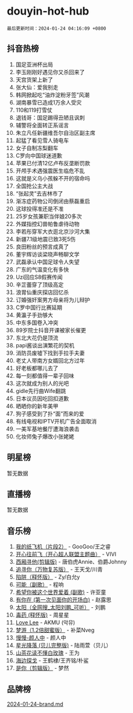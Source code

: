 # douyin-hot-hub

`最后更新时间：2024-01-24 04:16:09 +0800`

## 抖音热榜

1. 国足亚洲杯出局
1. 李玉刚刚好遇见你又杀回来了
1. 天宫货架上新了
1. 张大仙：爱我别走
1. 韩网掀起吃“油炸淀粉牙签”风潮
1. 湖南暴雪已造成1万余人受灾
1. 110和119打雪仗
1. 退钱哥：国足踢得丑陋且讽刺
1. 辅警将全面转正系谣言
1. 朱立凡任新疆维吾尔自治区副主席
1. 起猛了看见雪人骑电车
1. 女子自制冻梨翻车
1. C罗向中国球迷道歉
1. 苹果已付清12亿卢布反垄断罚款
1. 开颅手术遇强震医生临危不乱
1. 这就是义乌小孩躲不开的宿命吗
1. 全国抢公主大战
1. “张起灵”去吉林市了
1. 渐冻症药物公司倒闭由蔡磊重启
1. 这球投得准还是不准
1. 25岁女孩兼职当伴娘20多次
1. 外媒指控幻兽帕鲁虐待动物
1. 李若彤穿军大衣逛北京沙河大集
1. 新疆7.1级地震已致3死5伤
1. 良田粉丝的预言成真了
1. 董宇辉访谈梁晓声畅聊文学
1. 武磊承认中国足球令人失望
1. 广东的气温变化有多快
1. Uzi回应S8假赛传闻
1. 辛芷蕾穿了顶级高定
1. 浪胃仙重庆探店回忆杀
1. 订婚强奸案男方母亲将为儿辩护
1. C罗中国行比赛延期
1. 黄瀛子手劲够大
1. 中东多国卷入冲突
1. 89岁院士抖音开课被家长催更
1. 东北大花仍是顶流
1. papi酱谈出演繁花的契机
1. 消防员废墟下找到手拉手夫妻
1. 老丈人带南方女婿回北方过年
1. 好老板都哪儿去了
1. 每一刻都值得一辈子回味
1. 这次就成为别人的光吧
1. gidle先行曲Wife翻跳
1. 日本议员因吃回扣道歉
1. 晒晒你的新年美甲
1. 狗子感受到了扑“面”而来的爱
1. 有线电视和IPTV开机广告全面取消
1. 一美军基地餐厅遭海浪袭击
1. 化妆师兔子爆改小张姥姥

## 明星榜

暂无数据

## 直播榜

暂无数据

## 音乐榜

1. [我的纸飞机（片段2）](https://sf86-cdn-tos.douyinstatic.com/obj/tos-cn-ve-2774/oM2ZrKcg2CD5AeRB2gkeXOFB1IxAGJdZPazYHf) - GooGoo/王之睿
1. [开心往前飞（开心超人联盟主题曲）](https://sf86-cdn-tos.douyinstatic.com/obj/tos-cn-ve-2774/9d8fb7c82cf1421fb93a9fe925275e0a) - VIVI
1. [西厢寻他(剪辑版)](https://sf3-cdn-tos.douyinstatic.com/obj/tos-cn-ve-2774/oUsAVfAQKlRNxEv5qxvIB8o5qmIWUcXbzJKJhw) - 唐伯虎Annie、伯爵Johnny
1. [追寻你（万物复苏版）](https://sf86-cdn-tos.douyinstatic.com/obj/tos-cn-ve-2774/oYeAZJsbjIDit9APmBg8u6uDUQnHmoCf3gbo74) - 王天戈/川青
1. [陷阱（释怀版）](https://sf3-cdn-tos.douyinstatic.com/obj/tos-cn-ve-2774/oE8C21LeZrzKLDFfQYgMzx4GAIHageG5IzayY7) - Zy/白允y
1. [可能（副歌）](https://sf86-cdn-tos.douyinstatic.com/obj/tos-cn-ve-2774/cde1731888894259b333569393c2fb51) - 程响
1. [希望你被这个世界爱着 (副歌)](https://sf86-cdn-tos.douyinstatic.com/obj/tos-cn-ve-2774/oUHCmWQfZlE3QQBKBeD8rCFLpJzPgCpImhsxMt) - 许亚童
1. [有你在 (第一次见面你的开场白)](https://sf86-cdn-tos.douyinstatic.com/obj/tos-cn-ve-2774/oAthrQ3ClJBfI57uBoFEgNDYtNCZ0TSYQQfxQ0) - 赵露思
1. [太阳（全网搜_太阳刘鹏_可听）](https://sf3-cdn-tos.douyinstatic.com/obj/tos-cn-ve-2774/ogWbyIQnlBFImVbeDocRdCIYtBHlbJXgfZMvgz) - 刘鹏
1. [毒药 (释怀版)](https://sf3-cdn-tos.douyinstatic.com/obj/tos-cn-ve-2774/oYILMEAzspdZBIzy4frJNB8ZHPHWAhiwowd4Ad) - 周星星
1. [Love Lee](https://sf86-cdn-tos.douyinstatic.com/obj/tos-cn-ve-2774/o05GbkJGbCBTdDnMtB0fwOYgkeZp23vrWQDQBS) - AKMU (악뮤)
1. [梦游（1.2倍甜蜜版）](https://sf3-cdn-tos.douyinstatic.com/obj/tos-cn-ve-2774/o4gyAUm8hwufoEABmwVIiQtHsFuGzAEEWtNMzo) - 补菜Nveg
1. [慢慢-颜人中](https://sf3-cdn-tos.douyinstatic.com/obj/tos-cn-ve-2774/ocjHNfBXdBxQNC8ZGAeoLMFTUgtBg8bkExunDC) - 颜人中
1. [星光降落 (贝儿完整版)](https://sf6-cdn-tos.douyinstatic.com/obj/tos-cn-ve-2774/okwB9hAwyAtsFFkFBzAX1hOOfQuIoMNs0W2Mwr) - 陆雨萱（贝儿）
1. [山茶花读不懂白玫瑰](https://sf86-cdn-tos.douyinstatic.com/obj/tos-cn-ve-2774/osfn8B7DktrRHEPJgPCfDbw7QDQEkwC16BxZg9) - 王为
1. [海边探戈](https://sf86-cdn-tos.douyinstatic.com/obj/tos-cn-ve-2774/os9gE0VQCGqt6VQkZDyBBYvfSDY0QFe3vVmubn) - 王鹤棣/王齐铭/朴鲨
1. [是你（剪辑版）](https://sf86-cdn-tos.douyinstatic.com/obj/tos-cn-ve-2774/46019dae783c4c969944217fe1cfafc4) - 梦然

## 品牌榜

[2024-01-24-brand.md](2024-01-24-brand.md)
